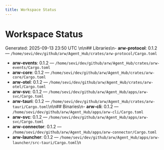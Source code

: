 ```yaml
---
title: Workspace Status
---
```


# Workspace Status

Generated: 2025-09-13 23:50 UTC
\n\n## Libraries\n- **arw-protocol**: 0.1.2 — `/home/sevi/dev/github/arw/Agent_Hub/crates/arw-protocol/Cargo.toml`
- **arw-events**: 0.1.2 — `/home/sevi/dev/github/arw/Agent_Hub/crates/arw-events/Cargo.toml`
- **arw-core**: 0.1.2 — `/home/sevi/dev/github/arw/Agent_Hub/crates/arw-core/Cargo.toml`
- **arw-otel**: 0.1.2 — `/home/sevi/dev/github/arw/Agent_Hub/crates/arw-otel/Cargo.toml`
- **arw-svc**: 0.1.2 — `/home/sevi/dev/github/arw/Agent_Hub/apps/arw-svc/Cargo.toml`
- **arw-tauri**: 0.1.2 — `/home/sevi/dev/github/arw/Agent_Hub/crates/arw-tauri/Cargo.toml`\n\n## Binaries\n- **arw-cli**: 0.1.2 — `/home/sevi/dev/github/arw/Agent_Hub/apps/arw-cli/Cargo.toml`
- **arw-svc**: 0.1.2 — `/home/sevi/dev/github/arw/Agent_Hub/apps/arw-svc/Cargo.toml`
- **arw-connector**: 0.1.2 — `/home/sevi/dev/github/arw/Agent_Hub/apps/arw-connector/Cargo.toml`
- **arw-launcher**: 0.1.2 — `/home/sevi/dev/github/arw/Agent_Hub/apps/arw-launcher/src-tauri/Cargo.toml`\n